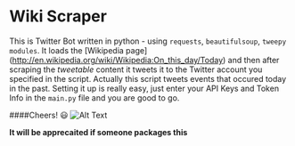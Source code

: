 **Wiki Scraper**
=========
This is Twitter Bot written in python - using ```requests```, ```beautifulsoup```, ```tweepy modules```. It loads the [Wikipedia page]
(http://en.wikipedia.org/wiki/Wikipedia:On_this_day/Today) and then after scraping the *tweetable* content it tweets
it to the Twitter account you specified in the script. Actually this script tweets events that occured today in the
past. Setting it up is really easy, just enter your API Keys and Token Info in the ```main.py``` file and you are good to go.

####Cheers! 😃
![Alt Text](http://24.media.tumblr.com/tumblr_m9trixXFHn1rxlmf0o1_400.gif)

**It will be apprecaited if someone packages this**
